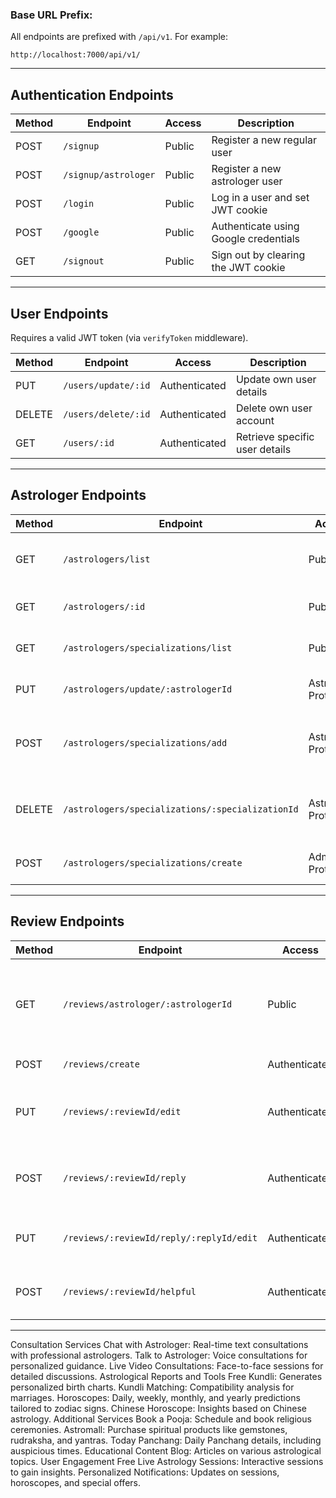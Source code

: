 ### **Base URL Prefix:**  
All endpoints are prefixed with `/api/v1`. For example:  
```
http://localhost:7000/api/v1/
```

---

## **Authentication Endpoints**  

| Method | Endpoint                         | Access      | Description                                 |
|--------|----------------------------------|-------------|---------------------------------------------|
| POST   | `/signup`                        | Public      | Register a new regular user                 |
| POST   | `/signup/astrologer`             | Public      | Register a new astrologer user              |
| POST   | `/login`                         | Public      | Log in a user and set JWT cookie            |
| POST   | `/google`                        | Public      | Authenticate using Google credentials       |
| GET    | `/signout`                       | Public      | Sign out by clearing the JWT cookie         |

---

## **User Endpoints**  

Requires a valid JWT token (via `verifyToken` middleware).

| Method | Endpoint                   | Access      | Description                                |
|--------|----------------------------|-------------|--------------------------------------------|
| PUT    | `/users/update/:id`        | Authenticated | Update own user details                  |
| DELETE | `/users/delete/:id`        | Authenticated | Delete own user account                  |
| GET    | `/users/:id`               | Authenticated | Retrieve specific user details           |

---

## **Astrologer Endpoints**  

| Method | Endpoint                                                        | Access                   | Description                                           |
|--------|-----------------------------------------------------------------|--------------------------|-------------------------------------------------------|
| GET    | `/astrologers/list`                                             | Public                   | Get a list of astrologers with filtering options      |
| GET    | `/astrologers/:id`                                              | Public                   | Get detailed profile of an astrologer                 |
| GET    | `/astrologers/specializations/list`                             | Public                   | List all available specializations                    |
| PUT    | `/astrologers/update/:astrologerId`                             | Astrologer Protected     | Update own astrologer profile                         |
| POST   | `/astrologers/specializations/add`                              | Astrologer Protected     | Add or update specializations for the logged-in astrologer |
| DELETE | `/astrologers/specializations/:specializationId`                | Astrologer Protected     | Remove a specialization from the astrologer's profile |
| POST   | `/astrologers/specializations/create`                           | Admin Protected          | Create a new specialization (Admin only)              |

---

## **Review Endpoints**  

| Method | Endpoint                                                          | Access             | Description                                                       |
|--------|-------------------------------------------------------------------|--------------------|-------------------------------------------------------------------|
| GET    | `/reviews/astrologer/:astrologerId`                              | Public             | Get reviews for a specific astrologer, with optional filters         |
| POST   | `/reviews/create`                                                 | Authenticated      | Create a new review                                               |
| PUT    | `/reviews/:reviewId/edit`                                         | Authenticated      | Edit an existing review (only by its creator)                     |
| POST   | `/reviews/:reviewId/reply`                                        | Authenticated      | Add a reply to a review (by review owner or astrologer)            |
| PUT    | `/reviews/:reviewId/reply/:replyId/edit`                          | Authenticated      | Edit a reply to a review (only by its author)                     |
| POST   | `/reviews/:reviewId/helpful`                                      | Authenticated      | Mark or unmark a review as helpful                                |

---



Consultation Services
Chat with Astrologer: Real-time text consultations with professional astrologers.
Talk to Astrologer: Voice consultations for personalized guidance.
Live Video Consultations: Face-to-face sessions for detailed discussions.
Astrological Reports and Tools
Free Kundli: Generates personalized birth charts.
Kundli Matching: Compatibility analysis for marriages.
Horoscopes: Daily, weekly, monthly, and yearly predictions tailored to zodiac signs.
Chinese Horoscope: Insights based on Chinese astrology.
Additional Services
Book a Pooja: Schedule and book religious ceremonies.
Astromall: Purchase spiritual products like gemstones, rudraksha, and yantras.
Today Panchang: Daily Panchang details, including auspicious times.
Educational Content
Blog: Articles on various astrological topics.
User Engagement
Free Live Astrology Sessions: Interactive sessions to gain insights.
Personalized Notifications: Updates on sessions, horoscopes, and special offers.


